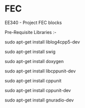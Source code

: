 # FEC

EE340 - Project 
FEC blocks

Pre-Requisite Libraries :-

sudo apt-get install liblog4cpp5-dev

sudo apt-get install swig

sudo apt-get install doxygen

sudo apt-get install libcppunit-dev

sudo apt-get install cppunit

sudo apt-get install cppunit-dev

sudo apt-get install gnuradio-dev
